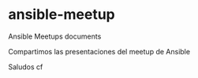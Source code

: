 # ansible-meetup
Ansible Meetups documents

Compartimos las presentaciones del meetup de Ansible

Saludos
cf
